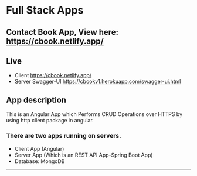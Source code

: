 # Full Stack Apps

## Contact Book App, View here: https://cbook.netlify.app/

## Live 
- Client  https://cbook.netlify.app/
- Server  Swagger-UI https://cbookv1.herokuapp.com/swagger-ui.html

## App description

This is an Angular App which Performs CRUD Operations over HTTPS by using http client package in angular.

### There are two apps running on servers.
- Client App (Angular)
- Server App (Which is an REST API App-Spring Boot App)
- Database: MongoDB 
<hr>
